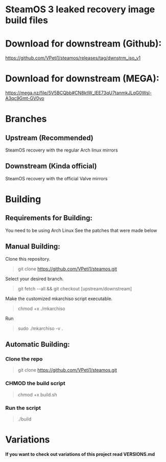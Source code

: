 # SteamOS 3 leaked recovery image build files

# Download for downstream (Github):
https://github.com/VPeti1/steamos/releases/tag/dwnstrm_iso_v1

# Download for downstream (MEGA):
https://mega.nz/file/5V5BCQbb#CN8ktW_IEE73qU7tanmkJLqG0Wsl-A3qc9Gmt-GV0yo

# Branches

## Upstream (Recommended)
SteamOS recovery with the regular Arch linux mirrors

## Downstream (Kinda official)
SteamOS recovery with the official Valve mirrors

# Building

## Requirements for Building:

You need to be using Arch Linux
See the patches that were made below

## Manual Building:

 Clone this repository.
 > git clone https://github.com/VPeti1/steamos.git

 Select your desired branch.
 > git fetch --all && git checkout [upstream/downstream]

 Make the customized mkarchiso script executable.
 > chmod +x ./mkarchiso

 Run 
 > sudo ./mkarchiso -v . 

## Automatic Building:

### Clone the repo

> git clone https://github.com/VPeti1/steamos.git

### CHMOD the build script

> chmod +x build.sh

### Run the script

> ./build

# Variations
#### If you want to check out variations of this project read VERSIONS.md
